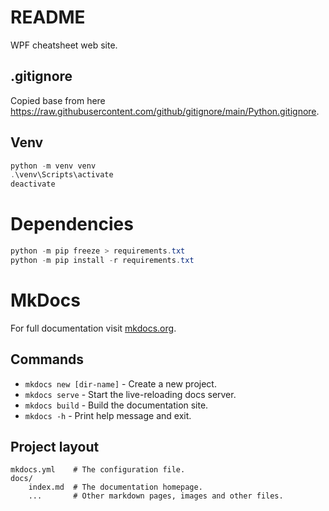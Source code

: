 # README

WPF cheatsheet web site.

## .gitignore

Copied base from here https://raw.githubusercontent.com/github/gitignore/main/Python.gitignore.

## Venv

```powershell
python -m venv venv
.\venv\Scripts\activate
deactivate
```

# Dependencies

```powershell
python -m pip freeze > requirements.txt
python -m pip install -r requirements.txt
```

# MkDocs

For full documentation visit [mkdocs.org](https://www.mkdocs.org).

## Commands

* `mkdocs new [dir-name]` - Create a new project.
* `mkdocs serve` - Start the live-reloading docs server.
* `mkdocs build` - Build the documentation site.
* `mkdocs -h` - Print help message and exit.

## Project layout

    mkdocs.yml    # The configuration file.
    docs/
        index.md  # The documentation homepage.
        ...       # Other markdown pages, images and other files.
